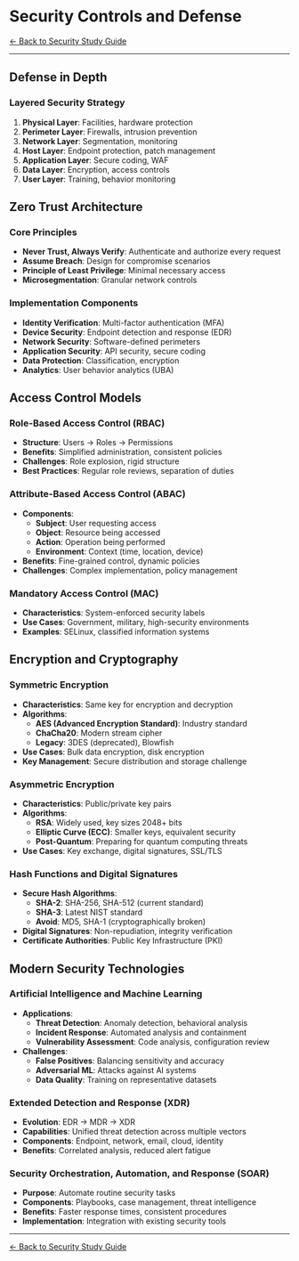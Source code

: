 # Security Controls and Defense

[← Back to Security Study Guide](security-toc.md)

---

## Defense in Depth

### Layered Security Strategy
1. **Physical Layer**: Facilities, hardware protection
2. **Perimeter Layer**: Firewalls, intrusion prevention
3. **Network Layer**: Segmentation, monitoring
4. **Host Layer**: Endpoint protection, patch management
5. **Application Layer**: Secure coding, WAF
6. **Data Layer**: Encryption, access controls
7. **User Layer**: Training, behavior monitoring

## Zero Trust Architecture

### Core Principles
- **Never Trust, Always Verify**: Authenticate and authorize every request
- **Assume Breach**: Design for compromise scenarios
- **Principle of Least Privilege**: Minimal necessary access
- **Microsegmentation**: Granular network controls

### Implementation Components
- **Identity Verification**: Multi-factor authentication (MFA)
- **Device Security**: Endpoint detection and response (EDR)
- **Network Security**: Software-defined perimeters
- **Application Security**: API security, secure coding
- **Data Protection**: Classification, encryption
- **Analytics**: User behavior analytics (UBA)

## Access Control Models

### Role-Based Access Control (RBAC)
- **Structure**: Users → Roles → Permissions
- **Benefits**: Simplified administration, consistent policies
- **Challenges**: Role explosion, rigid structure
- **Best Practices**: Regular role reviews, separation of duties

### Attribute-Based Access Control (ABAC)
- **Components**:
  - **Subject**: User requesting access
  - **Object**: Resource being accessed
  - **Action**: Operation being performed
  - **Environment**: Context (time, location, device)
- **Benefits**: Fine-grained control, dynamic policies
- **Challenges**: Complex implementation, policy management

### Mandatory Access Control (MAC)
- **Characteristics**: System-enforced security labels
- **Use Cases**: Government, military, high-security environments
- **Examples**: SELinux, classified information systems

## Encryption and Cryptography

### Symmetric Encryption
- **Characteristics**: Same key for encryption and decryption
- **Algorithms**:
  - **AES (Advanced Encryption Standard)**: Industry standard
  - **ChaCha20**: Modern stream cipher
  - **Legacy**: 3DES (deprecated), Blowfish
- **Use Cases**: Bulk data encryption, disk encryption
- **Key Management**: Secure distribution and storage challenge

### Asymmetric Encryption
- **Characteristics**: Public/private key pairs
- **Algorithms**:
  - **RSA**: Widely used, key sizes 2048+ bits
  - **Elliptic Curve (ECC)**: Smaller keys, equivalent security
  - **Post-Quantum**: Preparing for quantum computing threats
- **Use Cases**: Key exchange, digital signatures, SSL/TLS

### Hash Functions and Digital Signatures
- **Secure Hash Algorithms**:
  - **SHA-2**: SHA-256, SHA-512 (current standard)
  - **SHA-3**: Latest NIST standard
  - **Avoid**: MD5, SHA-1 (cryptographically broken)
- **Digital Signatures**: Non-repudiation, integrity verification
- **Certificate Authorities**: Public Key Infrastructure (PKI)

## Modern Security Technologies

### Artificial Intelligence and Machine Learning
- **Applications**:
  - **Threat Detection**: Anomaly detection, behavioral analysis
  - **Incident Response**: Automated analysis and containment
  - **Vulnerability Assessment**: Code analysis, configuration review
- **Challenges**:
  - **False Positives**: Balancing sensitivity and accuracy
  - **Adversarial ML**: Attacks against AI systems
  - **Data Quality**: Training on representative datasets

### Extended Detection and Response (XDR)
- **Evolution**: EDR → MDR → XDR
- **Capabilities**: Unified threat detection across multiple vectors
- **Components**: Endpoint, network, email, cloud, identity
- **Benefits**: Correlated analysis, reduced alert fatigue

### Security Orchestration, Automation, and Response (SOAR)
- **Purpose**: Automate routine security tasks
- **Components**: Playbooks, case management, threat intelligence
- **Benefits**: Faster response times, consistent procedures
- **Implementation**: Integration with existing security tools

---

[← Back to Security Study Guide](security-toc.md)